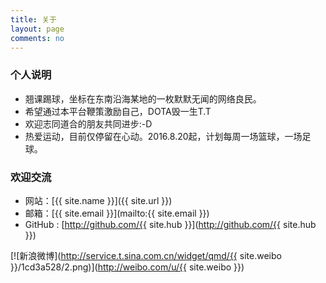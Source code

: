 ```yaml
---
title: 关于
layout: page
comments: no
---
```


### 个人说明

* 翘课踢球，坐标在东南沿海某地的一枚默默无闻的网络良民。
* 希望通过本平台鞭策激励自己，DOTA毁一生T.T
* 欢迎志同道合的朋友共同进步:-D
* 热爱运动，目前仅停留在心动。2016.8.20起，计划每周一场篮球，一场足球。

### 欢迎交流

* 网站：[{{ site.name }}]({{ site.url }})
* 邮箱：[{{ site.email }}](mailto:{{ site.email }})
* GitHub : [http://github.com/{{ site.hub }}](http://github.com/{{ site.hub }})

[![新浪微博](http://service.t.sina.com.cn/widget/qmd/{{ site.weibo }}/1cd3a528/2.png)](http://weibo.com/u/{{ site.weibo }})
